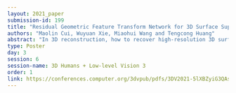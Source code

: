```yaml
---
layout: 2021_paper
submission-id: 199
title: "Residual Geometric Feature Transform Network for 3D Surface Super-Resolution"
authors: "Maolin Cui, Wuyuan Xie, Miaohui Wang and Tengcong Huang"
abstract: "In 3D reconstruction, how to recover high-resolution 3D surface details from the existing low-resolution 3D surface is still a challenging problem. Due to the unstructured and irregular characteristics of 3D data, it is usually difficult to obtain extremely dense 3D surface and capture detailed local features. To tackle this problem, this article introduces an effective deep convolutional network, namely RGFTNet, to perform 3D surface super-resolution in 2D normal domain. To restore dense surface details and learn sharp geometry structures simultaneously, a shape prior acquisition method is designed to achieve the high-quality shape normal from the input low-resolution one. Subsequently, the extracted shape normal as the shape prior is incorporated into a deep convolutional network through the Geometric Feature Transform (GFT) layer. Experimental results show the superiority of the proposed RGFTNet over several recent advances on both the computer-generated and the real-world data."
type: Poster
day: 3
session: 6
session-name: 3D Humans + Low-level Vision 3
order: 1
link: https://conferences.computer.org/3dvpub/pdfs/3DV2021-5lXBZyiG3QAsRBKXHIjqU8/268800a859/268800a859.pdf
---
```

